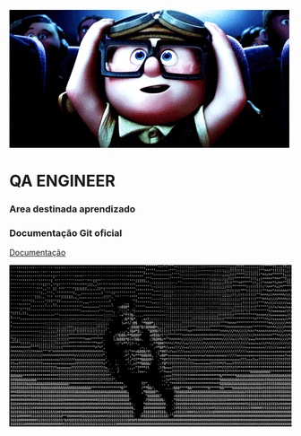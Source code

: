 
![Alt text](./imagens/Miudo.gif "O futuro se faz agora")
# QA ENGINEER

### Area destinada aprendizado 

### Documentação Git oficial
<p align="left">
  <a href="https://docs.github.com/pt/get-started/using-git/pushing-commits-to-a-remote-repository">Documentação</a>
</p>
 



![Alt text](./imagens/igm.gif "Let´s go!")

